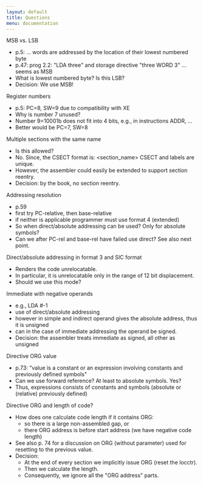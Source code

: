 ```yaml
---
layout: default
title: Questions
menu: documentation
---
```

MSB vs. LSB
  * p.5: ... words are addressed by the location of their lowest numbered byte
  * p.47: prog 2.2: "LDA three" and storage directive "three WORD 3" ... seems as MSB
  * What is lowest numbered byte? Is this LSB?
  * Decision: We use MSB!

Register numbers
  * p.5: PC=8, SW=9 due to compatibility with XE
  * Why is number 7 unused?
  * Number 9=10001b does not fit into 4 bits, e.g., in instructions ADDR, ...
  * Better would be PC=7, SW=8

Multiple sections with the same name
  * Is this allowed?
  * No. Since, the CSECT format is: <section_name> CSECT and labels are unique.
  * However, the assembler could easily be extended to support section reentry.
  * Decision: by the book, no section reentry.

Addressing resolution
  * p.59
  * first try PC-relative, then base-relative
  * if neither is applicable programmer must use format 4 (extended)
  * So when direct/absolute addressing can be used? Only for absolute symbols?
  * Can we after PC-rel and base-rel have failed use direct? See also next point.

Direct/absolute addressing in format 3 and SIC format
  * Renders the code unrelocatable.
  * In particular, it is unrelocatable only in the range of 12 bit displacement.
  * Should we use this mode?

Immediate with negative operands
  * e.g., LDA #-1
  * use of direct/absolute addressing
  * however in simple and indirect operand gives the absolute address, thus it is unsigned
  * can in the case of immediate addressing the operand be signed.
  * Decision: the assembler treats immediate as signed, all other as unsigned

Directive ORG value
  * p.73: "value is a constant or an expression involving constants and previously defined symbols"
  * Can we use forward reference? At least to absolute symbols. Yes?
  * Thus, expressions consists of constants and symbols (absolute or (relative) previously defined)

Directive ORG and length of code?
  * How does one calculate code length if it contains ORG:
    * so there is a large non-assembled gap, or
    * there ORG address is before start address (we have negative code length)
  * See also p. 74 for a discussion on ORG (without parameter) used for resetting to the previous value.
  * Decision:
    * At the end of every section we implicitly issue ORG (reset the locctr).
    * Then we calculate the length.
    * Consequently, we ignore all the "ORG address" parts.
